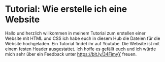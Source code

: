 # Tutorial: Wie erstelle ich eine Website
Hallo und herzlich willkommen in meinem Tutorial zum erstellen einer Website mit HTML und CSS ich habe euch in diesem Hub die Dateien für die Website hochgeladen. Ein Tutorial findet ihr auf Youtube.
Die Website ist mit einem festen Header ausgestattet. Ich hoffe es gefällt euch und ich würde mich sehr über ein Feedback unter https://bit.ly/34FimyY freuen.
